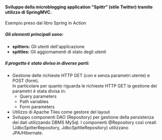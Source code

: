<h4>Sviluppo della microblogging application "Spittr" (stile Twitter) tramite utilizzo di SpringMVC.</h4>

<p> Esempio preso dal libro Spring in Action</p>

<div><h5>Gli elementi principali sono:</h5>
<ul>
    <li><b>spitters:</b> Gli utenti dell'applicazione
    <li><b>spittles:</b> Gli aggiornamenti di stato degli utenti
</ul>
</div>

<div>
<h5>Il progetto è stato diviso in diverse parti:</h5>
<ul>
    <li>
        Gestione delle richieste HTTP GET (con e senza parametri utente) e POST (form).
        <br>In particolare per quanto riguarda le richieste HTTP GET la gestione dei parametri è stata divisa in:
        <ul>
            <li>Query parameters</li>
            <li>Path variables</li>
            <li>Form parameters</li>
        </ul>
    </li>
    <li>
       Utilizzo di Apache Tiles come gestore del layout
    </li>
    <li>
        Sviluppo componenti DAO (Repository) per gestione della persistenza dei dati utilizzando DBMS MySql. I componenti @Repository così creati (JdbcSpitterRepository, JdbcSpittleRepository) utilizzano JPA/Hibernate.
    </li>
    
</ul>
</div>

